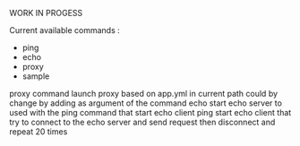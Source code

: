 WORK IN PROGESS

Current available commands : 
- ping
- echo
- proxy
- sample

proxy command launch proxy based on app.yml in current path could by change by adding as argument of the command
echo start echo server to used with the ping command that start echo client
ping start echo client that try to connect to the echo server and send request then disconnect and repeat 20 times